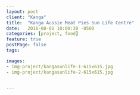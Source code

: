 ```yaml
---
layout: post
client: "Kanga"
title:  "Kanga Aussie Meat Pies Sun Life Centre"
date:   2016-08-01 10:00:30 -0500
categories: [project, food]
feature: true
postPage: false
tags:

images: 
- img-project/kangasunlife-1-615x615.jpg
- img-project/kangasunlife-2-615x615.jpg


---
```


